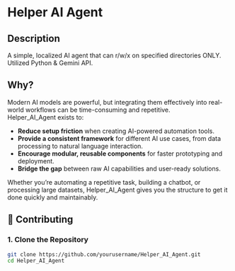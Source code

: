 # Helper AI Agent

## Description
A simple, localized AI agent that can r/w/x on specified directories ONLY. Utilized Python & Gemini API.

## Why?
Modern AI models are powerful, but integrating them effectively into real-world workflows can be time-consuming and repetitive.  
Helper_AI_Agent exists to:
- **Reduce setup friction** when creating AI-powered automation tools.
- **Provide a consistent framework** for different AI use cases, from data processing to natural language interaction.
- **Encourage modular, reusable components** for faster prototyping and deployment.
- **Bridge the gap** between raw AI capabilities and user-ready solutions.

Whether you’re automating a repetitive task, building a chatbot, or processing large datasets, Helper_AI_Agent gives you the structure to get it done quickly and maintainably.

## 🤝 Contributing
### 1. Clone the Repository
```bash
git clone https://github.com/yourusername/Helper_AI_Agent.git
cd Helper_AI_Agent
